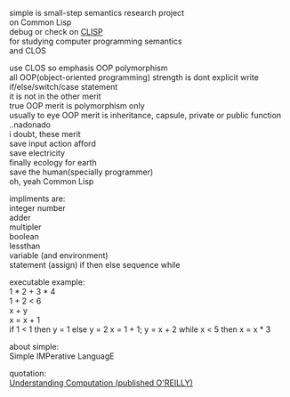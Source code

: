 simple is small-step semantics research project  
on Common Lisp  
debug or check on [CLISP](http://www.clisp.org/)  
for studying computer programming semantics  
and CLOS  

use CLOS so emphasis OOP polymorphism  
all OOP(object-oriented programming) strength is dont explicit write if/else/switch/case statement  
it is not in the other merit  
true OOP merit is polymorphism only  
usually to eye OOP merit is inheritance, capsule, private or public function ..nadonado  
i doubt, these merit  
save input action afford  
save electricity  
finally ecology for earth  
save the human(specially programmer)  
oh, yeah Common Lisp  

impliments are:  
integer number  
adder  
multipler  
boolean  
lessthan  
variable (and environment)  
statement (assign)
if then else
sequence
while

executable example:  
1 * 2 + 3 * 4  
1 + 2 < 6  
x + y  
x = x + 1  
if 1 < 1 then y = 1 else y = 2
x = 1 + 1; y = x + 2
while x < 5 then x = x * 3

about simple:  
Simple IMPerative LanguagE  

quotation:  
[Understanding Computation (published O'REILLY)](http://www.oreilly.co.jp/books/9784873116976/)  
